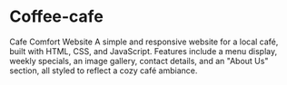 # Coffee-cafe
Cafe Comfort Website A simple and responsive website for a local café, built with HTML, CSS, and JavaScript. Features include a menu display, weekly specials, an image gallery, contact details, and an "About Us" section, all styled to reflect a cozy café ambiance.
